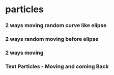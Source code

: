 # particles

### 2 ways moving random curve like elipse

### 2 ways random moving before elipse

### 2 ways moving

### Text Particles - Moving and coming Back
